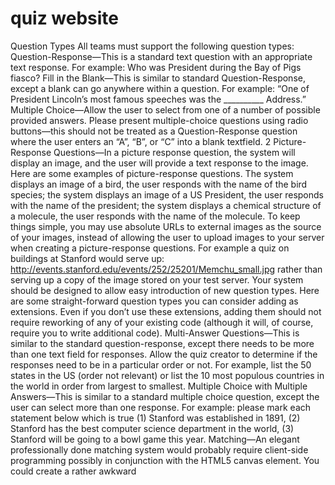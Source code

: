 # quiz website 


Question Types
All teams must support the following question types:
Question-Response—This is a standard text question with an appropriate text response. For example: Who was President during the Bay of Pigs fiasco?
Fill in the Blank—This is similar to standard Question-Response, except a blank can go anywhere within a question. For example: “One of President Lincoln’s most famous speeches was the __________ Address.”
Multiple Choice—Allow the user to select from one of a number of possible provided answers. Please present multiple-choice questions using radio buttons—this should not be treated as a Question-Response question where the user enters an “A”, “B”, or “C” into a blank textfield.
2
Picture-Response Questions—In a picture response question, the system will display an image, and the user will provide a text response to the image. Here are some examples of picture-response questions. The system displays an image of a bird, the user responds with the name of the bird species; the system displays an image of a US President, the user responds with the name of the president; the system displays a chemical structure of a molecule, the user responds with the name of the molecule.
To keep things simple, you may use absolute URLs to external images as the source of your images, instead of allowing the user to upload images to your server when creating a picture-response questions. For example a quiz on buildings at Stanford would serve up:
http://events.stanford.edu/events/252/25201/Memchu_small.jpg
rather than serving up a copy of the image stored on your test server.
Your system should be designed to allow easy introduction of new question types. Here are some straight-forward question types you can consider adding as extensions. Even if you don’t use these extensions, adding them should not require reworking of any of your existing code (although it will, of course, require you to write additional code).
Multi-Answer Questions—This is similar to the standard question-response, except there needs to be more than one text field for responses. Allow the quiz creator to determine if the responses need to be in a particular order or not. For example, list the 50 states in the US (order not relevant) or list the 10 most populous countries in the world in order from largest to smallest.
Multiple Choice with Multiple Answers—This is similar to a standard multiple choice question, except the user can select more than one response. For example: please mark each statement below which is true (1) Stanford was established in 1891, (2) Stanford has the best computer science department in the world, (3) Stanford will be going to a bowl game this year.
Matching—An elegant professionally done matching system would probably require client-side programming possibly in conjunction with the HTML5 canvas element. You could create a rather awkward

